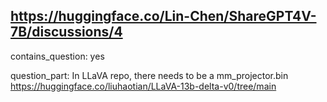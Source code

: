 ## https://huggingface.co/Lin-Chen/ShareGPT4V-7B/discussions/4

contains_question: yes

question_part: In LLaVA repo, there needs to be a mm_projector.bin https://huggingface.co/liuhaotian/LLaVA-13b-delta-v0/tree/main